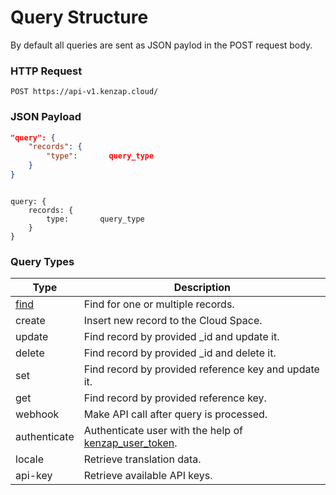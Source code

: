 
# Query Structure

By default all queries are sent as JSON paylod in the POST request body.

### HTTP Request

`POST https://api-v1.kenzap.cloud/`

### JSON Payload

```json
"query": {
    "records": {
        "type":       query_type
    }
}
```

<code>
query: {
    records: {
        type:       query_type
    }
}
</code>

### Query Types

Type | Description
------ | -----------
[find](#find) | Find for one or multiple records.
create | Insert new record to the Cloud Space.
update | Find record by provided _id and update it.
delete | Find record by provided _id and delete it.
set | Find record by provided reference key and update it.
get | Find record by provided reference key.
webhook | Make API call after query is processed.
authenticate | Authenticate user with the help of [kenzap_user_token](#user-token-authentication).
locale | Retrieve translation data.
api-key | Retrieve available API keys.
